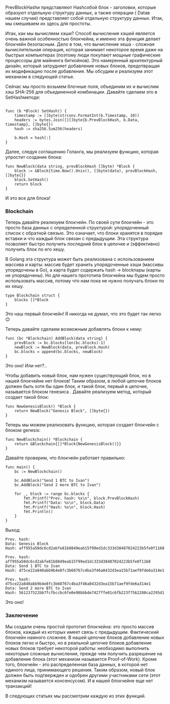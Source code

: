 PrevBlockHashи представляют Hashсобой блок - заголовки, которые образуют отдельную структуру данных, а также операции ( Dataв нашем случае) представляет собой отдельную структуру данных. Итак, мы смешиваем их здесь для простоты.

Итак, как мы вычисляем хэши? Способ вычисления хэшей является очень важной особенностью блокчейна, и именно эта функция делает блокчейн безопасным. Дело в том, что вычисление хеша - сложная вычислительная операция, которая занимает некоторое время даже на быстрых компьютерах (поэтому люди покупают мощные графические процессоры для майнинга биткойнов). Это намеренный архитектурный дизайн, который затрудняет добавление новых блоков, предотвращая их модификацию после добавления. Мы обсудим и реализуем этот механизм в следующей статье.

Сейчас мы просто возьмем блочные поля, объединим их и вычислим хэш SHA-256 для объединенной комбинации. Давайте сделаем это в SetHashметоде:
```golang

func (b *Block) SetHash() {
	timestamp := []byte(strconv.FormatInt(b.Timestamp, 10))
	headers := bytes.Join([][]byte{b.PrevBlockHash, b.Data, timestamp}, []byte{})
	hash := sha256.Sum256(headers)

	b.Hash = hash[:]
}
```

Далее, следуя соглашению Голанга, мы реализуем функцию, которая упростит создание блока:

```golang
func NewBlock(data string, prevBlockHash []byte) *Block {
	block := &Block{time.Now().Unix(), []byte(data), prevBlockHash, []byte{}}
	block.SetHash()
	return block
}
```

И это все для блока!

### Blockchain
Теперь давайте реализуем блокчейн. По своей сути блокчейн - это просто база данных с определенной структурой: упорядоченный список с обратной связью. Это означает, что блоки хранятся в порядке вставки и что каждый блок связан с предыдущим. Эта структура позволяет быстро получить последний блок в цепочке и (эффективно) получить блок по его хешу.

В Golang эта структура может быть реализована с использованием массива и карты: массив будет хранить упорядоченные хэши (массивы упорядочены в Go), а карта будет содержать hash → blockпары (карты не упорядочены). Но для нашего прототипа блокчейна мы будем просто использовать массив, потому что нам пока не нужно получать блоки по их хешу.

```golang
type Blockchain struct {
	blocks []*Block
}
```

Это наш первый блокчейн! Я никогда не думал, что это будет так легко 😉

Теперь давайте сделаем возможным добавлять блоки к нему:

```golang
func (bc *Blockchain) AddBlock(data string) {
	prevBlock := bc.blocks[len(bc.blocks)-1]
	newBlock := NewBlock(data, prevBlock.Hash)
	bc.blocks = append(bc.blocks, newBlock)
}
```

Это оно! Или нет?..

Чтобы добавить новый блок, нам нужен существующий блок, но в нашей блокчейне нет блоков! Таким образом, в любой цепочке блоков должен быть хотя бы один блок, и такой блок, первый в цепочке, называется блоком генезиса . Давайте реализуем метод, который создает такой блок:

```golang
func NewGenesisBlock() *Block {
	return NewBlock("Genesis Block", []byte{})
}
```

Теперь мы можем реализовать функцию, которая создает блокчейн с блоком genesis:

```golang
func NewBlockchain() *Blockchain {
	return &Blockchain{[]*Block{NewGenesisBlock()}}
}
```

Давайте проверим, что блокчейн работает правильно:

```golang
func main() {
	bc := NewBlockchain()

	bc.AddBlock("Send 1 BTC to Ivan")
	bc.AddBlock("Send 2 more BTC to Ivan")

	for _, block := range bc.blocks {
		fmt.Printf("Prev. hash: %x\n", block.PrevBlockHash)
		fmt.Printf("Data: %s\n", block.Data)
		fmt.Printf("Hash: %x\n", block.Hash)
		fmt.Println()
	}
}
```

Выход:

```
Prev. hash:
Data: Genesis Block
Hash: aff955a50dc6cd2abfe81b8849eab15f99ed1dc333d38487024223b5fe0f1168

Prev. hash: aff955a50dc6cd2abfe81b8849eab15f99ed1dc333d38487024223b5fe0f1168
Data: Send 1 BTC to Ivan
Hash: d75ce22a840abb9b4e8fc3b60767c4ba3f46a0432d3ea15b71aef9fde6a314e1

Prev. hash: d75ce22a840abb9b4e8fc3b60767c4ba3f46a0432d3ea15b71aef9fde6a314e1
Data: Send 2 more BTC to Ivan
Hash: 561237522bb7fcfbccbc6fe0e98bbbde7427ffe01c6fb223f7562288ca2295d1
```

Это оно!

### Заключение
Мы создали очень простой прототип блокчейна: это просто массив блоков, каждый из которых имеет связь с предыдущим. Фактический блокчейн намного сложнее. В нашей цепочке блоков добавление новых блоков легко и быстро, но в реальной цепочке блоков добавление новых блоков требует некоторой работы: необходимо выполнить некоторые сложные вычисления, прежде чем получить разрешение на добавление блока (этот механизм называется Proof-of-Work). Кроме того, блокчейн - это распределенная база данных, в которой нет единого лица, принимающего решения. Таким образом, новый блок должен быть подтвержден и одобрен другими участниками сети (этот механизм называется консенсусом). И в нашей блокчейне еще нет транзакций!

В следующих статьях мы рассмотрим каждую из этих функций.
